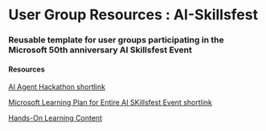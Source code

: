 # User Group Resources : AI-Skillsfest
### Reusable template for user groups participating in the Microsoft 50th anniversary AI Skillsfest Event

#### Resources

[AI Agent Hackathon shortlink](aka.ms/agentshack)

[Microsoft Learning Plan for Entire AI SKillsfest Event shortlink](https://aka.ms/AIAgent_Skilling)

[Hands-On Learning Content](./hands-on-learning-content.md)
